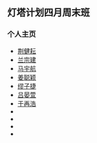 ## 灯塔计划四月周末班

### 个人主页

- [荆健耘](src/jin/Testhtml/Aboutme.html)
- [兰宗建](src/lanzongjian/myHomepage0.html)
- [马宇航](src/ma/homepage.html)
- [姜聪颖](src/jiang/first.html)
- [缪子捷](src/miao/HomePage.html)
- [吕晏萱](src/lv/about.html)
- [于再浩](src/yu/page/homePage.html)
- []()
- []()
- []()
- []()
